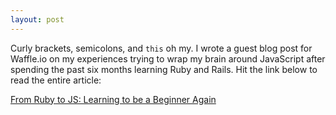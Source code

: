 ```yaml
---
layout: post
---
```

Curly brackets, semicolons, and `this` oh my. I wrote a guest blog post for Waffle.io
on my experiences trying to wrap my brain around JavaScript after spending the past
six months learning Ruby and Rails. Hit the link below to read the entire article:

[From Ruby to JS: Learning to be a Beginner Again](https://blog.waffle.io/from-ruby-to-js-learning-to-be-a-beginner-again-3f8c415285d6)
